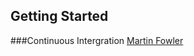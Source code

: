 ## Getting Started

###Continuous Intergration
[Martin Fowler](http://martinfowler.com/articles/continuousIntegration.html)